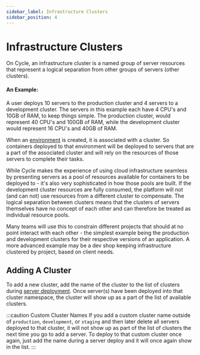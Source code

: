 ```yaml
---
sidebar_label: Infrastructure Clusters
sidebar_position: 4
---
```


# Infrastructure Clusters
On Cycle, an infrastructure cluster is a named group of server resources that represent a logical separation from other groups of servers (other clusters).


#### An Example:
A user deploys 10 servers to the production cluster and 4 servers to a development cluster.  The servers in this example each have 4 CPU's and 10GB of RAM, to keep things simple. The production cluster, would represent 40 CPU's and 100GB of RAM, while the development cluster would represent 16 CPU's and 40GB of RAM.  


When an [environment](/docs/environments/overview) is created, it is associated with a cluster.  So containers deployed to that environment will be deployed to servers that are a part of the associated cluster and will rely on the resources of those servers to complete their tasks.  

While Cycle makes the experience of using cloud infrastructure seamless by presenting servers as a pool of resources available for containers to be deployed to - it's also very sophisticated in how those pools are built.  If the development cluster resources are fully consumed, the platform will not (and can not) use resources from a different cluster to compensate.  The logical separation between clusters means that the clusters of servers themselves have no concept of each other and can therefore be treated as individual resource pools.

Many teams will use this to constrain different projects that should at no point interact with each other - the simplest example being the production and development clusters for their respective versions of an application.  A more advanced example may be a dev shop keeping infrastructure clustered by project, based on client needs. 




## Adding A Cluster
To add a new cluster, add the name of the cluster to the list of clusters during [server deployment](/docs/infrastructure/add-infrastructure).  Once server(s) have been deployed into that cluster namespace, the cluster will show up as a part of the list of available clusters.  

:::caution Custom Cluster Names
If you add a custom cluster name outside of `production`, `development`, or `staging` and then later delete all servers deployed to that cluster, it will not show up as part of the list of clusters the next time you go to add a server.  To deploy to that custom cluster once again, just add the name during a server deploy and it will once again show in the list.
:::